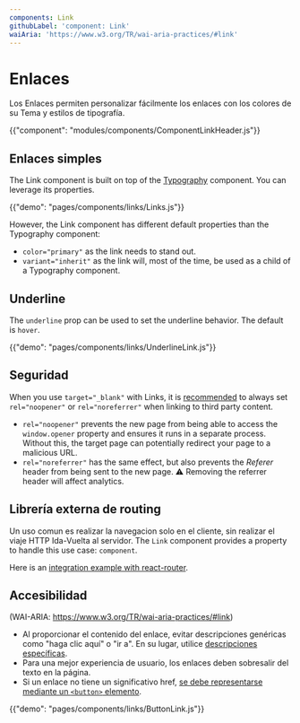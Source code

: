```yaml
---
components: Link
githubLabel: 'component: Link'
waiAria: 'https://www.w3.org/TR/wai-aria-practices/#link'
---
```


# Enlaces

<p class="description">Los Enlaces permiten personalizar fácilmente los enlaces con los colores de su Tema y estilos de tipografía.</p>

{{"component": "modules/components/ComponentLinkHeader.js"}}

## Enlaces simples

The Link component is built on top of the [Typography](/api/typography/) component. You can leverage its properties.

{{"demo": "pages/components/links/Links.js"}}

However, the Link component has different default properties than the Typography component:

- `color="primary"` as the link needs to stand out.
- `variant="inherit"` as the link will, most of the time, be used as a child of a Typography component.

## Underline

The `underline` prop can be used to set the underline behavior. The default is `hover`.

{{"demo": "pages/components/links/UnderlineLink.js"}}

## Seguridad

When you use `target="_blank"` with Links, it is [recommended](https://developers.google.com/web/tools/lighthouse/audits/noopener) to always set `rel="noopener"` or `rel="noreferrer"` when linking to third party content.

- `rel="noopener"` prevents the new page from being able to access the `window.opener` property and ensures it runs in a separate process. Without this, the target page can potentially redirect your page to a malicious URL.
- `rel="noreferrer"` has the same effect, but also prevents the *Referer* header from being sent to the new page. ⚠️ Removing the referrer header will affect analytics.

## Librería externa de routing

Un uso comun es realizar la navegacion solo en el cliente, sin realizar el viaje HTTP Ida-Vuelta al servidor. The `Link` component provides a property to handle this use case: `component`.

Here is an [integration example with react-router](/guides/composition/#link).

## Accesibilidad

(WAI-ARIA: https://www.w3.org/TR/wai-aria-practices/#link)

- Al proporcionar el contenido del enlace, evitar descripciones genéricas como "haga clic aquí" o "ir a". En su lugar, utilice [descripciones específicas](https://developers.google.com/web/tools/lighthouse/audits/descriptive-link-text).
- Para una mejor experiencia de usuario, los enlaces deben sobresalir del texto en la página.
- Si un enlace no tiene un significativo href, [se debe representarse mediante un `<button>` elemento](https://github.com/evcohen/eslint-plugin-jsx-a11y/blob/master/docs/rules/anchor-is-valid.md).

{{"demo": "pages/components/links/ButtonLink.js"}}

